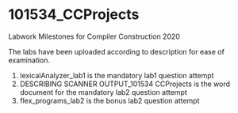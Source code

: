 # 101534_CCProjects
Labwork Milestones for Compiler Construction 2020

The labs have been uploaded according to description for ease of examination.

1. lexicalAnalyzer_lab1 is the mandatory lab1 question attempt
2. DESCRIBING SCANNER OUTPUT_101534 CCProjects is the word document for the mandatory lab2 question attempt
3. flex_programs_lab2 is the bonus lab2 question attempt
